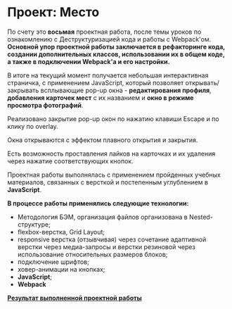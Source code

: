 # Проект: Место

По счету это **восьмая** проектная работа, после темы уроков по ознакомлению с Деструктуризацией кода и работы с Webpack'ом. **Основной упор проектной работы заключается в рефакторинге кода, создании дополнительных классов, использовании их в общем коде, а также в подключении Webpack'а и его настройки.**


В итоге на текущий момент получается небольшая интерактивная страничка, с применением JavaScript, который позволяет открывать/ закрывать всплывающие pop-up окна - **редактирования профиля**, **добавления карточек мест** с их названием и **окно в режиме просмотра фотографий**.

Реализовано закрытие pop-up окон по нажатию клавиши Escape и по клику по overlay.

Окна открываются с эффектом плавного открытия и закрытия.

Есть возможность проставления лайков на карточках и их удаления через нажатие соответствующих кнопок.

Проектная работы выполнялась с применением пройденных учебных материалов, связанных с версткой и постепенным углублением в **JavaScript**.


**В процессе работы применялись следующие технологии:**
* Методология БЭМ, организация файлов организована в Nested-структуре;
* flexbox-верстка, Grid Layout;
* responsive верстка (отзывчивая) через сочетание адаптивной верстки через медиа-запросы и верстки резиновой через использование относительных размеров блоков;
* подключение шрифтов;
* ховер-анимации на кнопках;
* **JavaScript**;
* **Webpack**


**[Результат выполненной проектной работы](https://sibisov-artem.github.io/mesto/)**
